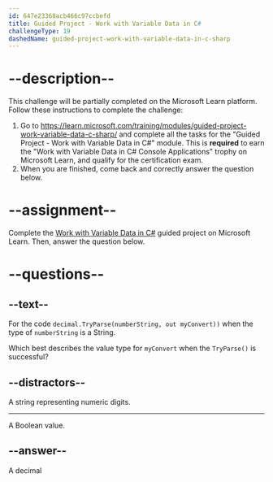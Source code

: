 ```yaml
---
id: 647e23368acb466c97ccbefd
title: Guided Project - Work with Variable Data in C#
challengeType: 19
dashedName: guided-project-work-with-variable-data-in-c-sharp
---
```


# --description--

This challenge will be partially completed on the Microsoft Learn platform. Follow these instructions to complete the challenge:

1. Go to <a href="https://learn.microsoft.com/training/modules/guided-project-work-variable-data-c-sharp/" target="_blank" rel="noreferrer">https://learn.microsoft.com/training/modules/guided-project-work-variable-data-c-sharp/</a> and complete all the tasks for the "Guided Project - Work with Variable Data in C#" module. This is **required** to earn the "Work with Variable Data in C# Console Applications" trophy on Microsoft Learn, and qualify for the certification exam.
1. When you are finished, come back and correctly answer the question below.

# --assignment--

Complete the <a href="https://learn.microsoft.com/training/modules/guided-project-work-variable-data-c-sharp/" target="_blank" rel="noreferrer">Work with Variable Data in C#</a> guided project on Microsoft Learn. Then, answer the question below.

# --questions--

## --text--

For the code `decimal.TryParse(numberString, out myConvert))` when the type of `numberString` is a String.

Which best describes the value type for `myConvert` when the `TryParse()` is successful?

## --distractors--

A string representing numeric digits.

---

A Boolean value.

## --answer--

A decimal

